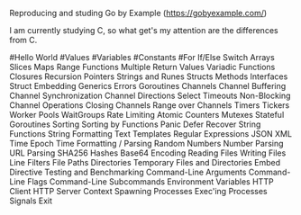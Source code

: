 Reproducing and studing Go by Example (https://gobyexample.com/)

I am currently studying C, so what get's my attention are the differences from C.






#Hello World
#Values
#Variables
#Constants
#For
If/Else
Switch
Arrays
Slices
Maps
Range
Functions
Multiple Return Values
Variadic Functions
Closures
Recursion
Pointers
Strings and Runes
Structs
Methods
Interfaces
Struct Embedding
Generics
Errors
Goroutines
Channels
Channel Buffering
Channel Synchronization
Channel Directions
Select
Timeouts
Non-Blocking Channel Operations
Closing Channels
Range over Channels
Timers
Tickers
Worker Pools
WaitGroups
Rate Limiting
Atomic Counters
Mutexes
Stateful Goroutines
Sorting
Sorting by Functions
Panic
Defer
Recover
String Functions
String Formatting
Text Templates
Regular Expressions
JSON
XML
Time
Epoch
Time Formatting / Parsing
Random Numbers
Number Parsing
URL Parsing
SHA256 Hashes
Base64 Encoding
Reading Files
Writing Files
Line Filters
File Paths
Directories
Temporary Files and Directories
Embed Directive
Testing and Benchmarking
Command-Line Arguments
Command-Line Flags
Command-Line Subcommands
Environment Variables
HTTP Client
HTTP Server
Context
Spawning Processes
Exec'ing Processes
Signals
Exit
